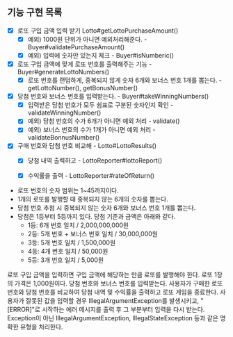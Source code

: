 ## 기능 구현 목록
- [x] 로또 구입 금액 입력 받기 Lotto#getLottoPurchaseAmount()
  - [x] 예외) 1000원 단위가 아니면 예외처리해준다. - Buyer#validatePurchaseAmount()
  - [x] 예외) 입력에 숫자만 있는지 체크 - Buyer#isNumberic()
- [x] 로또 구입 금액에 맞게 로또 번호를 출력해주는 기능 - Buyer#generateLottoNumbers()
  - [x] 로또 번호를 랜덤하게, 중복되지 않게 숫자 6개와 보너스 번호 1개를 뽑는다. - getLottoNumber(), getBonusNumber()
- [x] 당첨 번호와 보너스 번호를 입력받는다. - Buyer#takeWinningNumbers()
  - [x] 입력받은 당첨 번호가 모두 쉼표로 구분된 숫자인지 확인 - validateWinningNumber()
  - [x] 예외) 당첨 번호의 수가 6개가 아니면 예외 처리 - validate()
  - [x] 예외) 보너스 번호의 수가 1개가 아니면 예외 처리 - validateBonnusNumber()
- [x] 구매 번호와 담첨 번호 비교해 - Lotto#LottoResults()
  - [x] 당첨 내역 출력하고  - LottoReporter#lottoReport()
  - [x] 수익률을 출력 - LottoReporter#rateOfReturn()


- 로또 번호의 숫자 범위는 1~45까지이다.
- 1개의 로또를 발행할 때 중복되지 않는 6개의 숫자를 뽑는다.
- 당첨 번호 추첨 시 중복되지 않는 숫자 6개와 보너스 번호 1개를 뽑는다.
- 당첨은 1등부터 5등까지 있다. 당첨 기준과 금액은 아래와 같다.
    - 1등: 6개 번호 일치 / 2,000,000,000원
    - 2등: 5개 번호 + 보너스 번호 일치 / 30,000,000원
    - 3등: 5개 번호 일치 / 1,500,000원
    - 4등: 4개 번호 일치 / 50,000원
    - 5등: 3개 번호 일치 / 5,000원
  
로또 구입 금액을 입력하면 구입 금액에 해당하는 만큼 로또를 발행해야 한다.
로또 1장의 가격은 1,000원이다.
당첨 번호와 보너스 번호를 입력받는다.
사용자가 구매한 로또 번호와 당첨 번호를 비교하여 당첨 내역 및 수익률을 출력하고 로또 게임을 종료한다.
사용자가 잘못된 값을 입력할 경우 IllegalArgumentException를 발생시키고, "[ERROR]"로 시작하는 에러 메시지를 출력 후 그 부분부터 입력을 다시 받는다.
Exception이 아닌 IllegalArgumentException, IllegalStateException 등과 같은 명확한 유형을 처리한다.